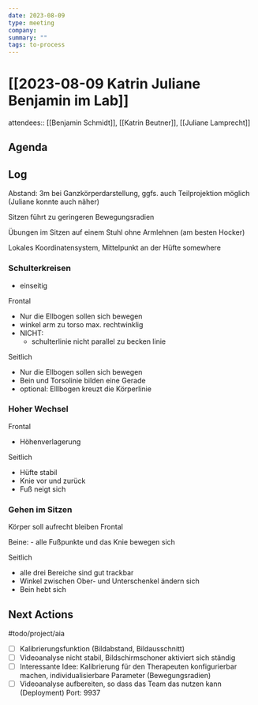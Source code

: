 ```yaml
---
date: 2023-08-09
type: meeting
company: 
summary: ""
tags: to-process
---
```

# [[2023-08-09 Katrin Juliane Benjamin im Lab]]

attendees:: [[Benjamin Schmidt]], [[Katrin Beutner]], [[Juliane Lamprecht]]

## Agenda


## Log



Abstand: 3m bei Ganzkörperdarstellung, ggfs. auch Teilprojektion möglich (Juliane konnte auch näher)

Sitzen führt zu geringeren Bewegungsradien 

Übungen im Sitzen auf einem Stuhl ohne Armlehnen (am besten Hocker)

Lokales Koordinatensystem, Mittelpunkt an der Hüfte somewhere

### Schulterkreisen
- einseitig

Frontal

- Nur die Ellbogen sollen sich bewegen
- winkel arm zu torso max. rechtwinklig
- NICHT: 
	- schulterlinie nicht parallel zu becken linie


Seitlich

-  Nur die Ellbogen sollen sich bewegen
- Bein und Torsolinie bilden eine Gerade
- optional: Elllbogen kreuzt die Körperlinie

### Hoher Wechsel

Frontal
- Höhenverlagerung

Seitlich
- Hüfte stabil
- Knie vor und zurück
- Fuß neigt sich


### Gehen im Sitzen

Körper soll aufrecht bleiben
Frontal

Beine: 
	- alle Fußpunkte und das Knie bewegen sich 

Seitlich
- alle drei Bereiche sind gut trackbar
- Winkel zwischen Ober- und Unterschenkel ändern sich
- Bein hebt sich

## Next Actions

#todo/project/aia
- [ ] Kalibrierungsfunktion (Bildabstand, Bildausschnitt)
- [ ] Videoanalyse nicht stabil, Bildschirmschoner aktiviert sich ständig
- [ ] Interessante Idee: Kalibrierung für den Therapeuten konfigurierbar machen, individualisierbare Parameter (Bewegungsradien)
- [ ] Videoanalyse aufbereiten, so dass das Team das nutzen kann (Deployment) Port: 9937